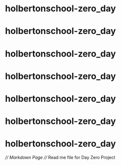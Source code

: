
# holbertonschool-zero_day
# holbertonschool-zero_day
# holbertonschool-zero_day
# holbertonschool-zero_day
# holbertonschool-zero_day
# holbertonschool-zero_day
# holbertonschool-zero_day

*// Markdown Page //*
Read me file for Day Zero Project

